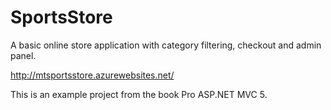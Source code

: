 # SportsStore
A basic online store application with category filtering, checkout and admin panel.

http://mtsportsstore.azurewebsites.net/

This is an example project from the book Pro ASP.NET MVC 5.
